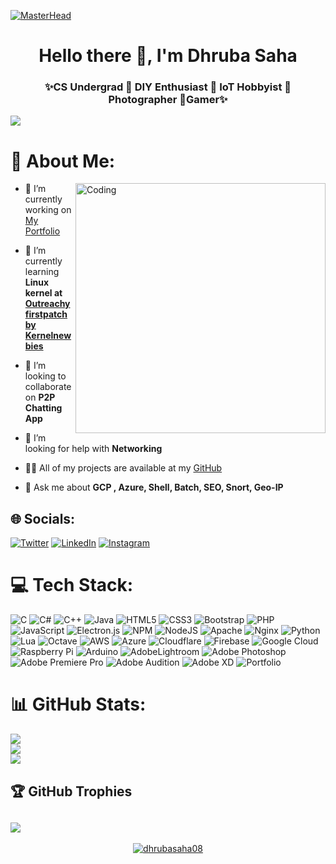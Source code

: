 [![MasterHead](https://visme.co/blog/wp-content/uploads/2019/10/animated-presentation-software-header.gif)]()



<h1 align="center"> Hello there 👋, I'm Dhruba Saha</h1>
<h3 align="center">✨CS Undergrad 🔹 DIY Enthusiast 🔹 IoT Hobbyist 🔹 Photographer 🔹Gamer✨</h3>



[![](https://visitcount.itsvg.in/api?id=dhrubasaha08&icon=0&color=0)](https://visitcount.itsvg.in)



# 💫 About Me:

<img align="right" alt="Coding" width="400" src="https://miro.medium.com/max/680/0*7Q3yvSIv_t0ioJ-Z.gif" />

- 🔭 I’m currently working on [My Portfolio](https://dhrubasaha.social/)

- 🌱 I’m currently learning **Linux kernel at [Outreachyfirstpatch by
Kernelnewbies](https://kernelnewbies.org/Linux_Kernel_Newbies/)**

- 👯 I’m looking to collaborate on **P2P Chatting App**

- 🤔 I’m looking for help with **Networking**

- 👨‍💻 All of my projects are available at my [GitHub](https://github.com/dhrubasaha08/)

- 💬 Ask me about **GCP , Azure, Shell, Batch, SEO, Snort, Geo-IP**



## 🌐 Socials:

[![Twitter](https://img.shields.io/badge/Twitter-%231DA1F2.svg?logo=Twitter&logoColor=white)](https://twitter.com/dhrubasaha08)
[![LinkedIn](https://img.shields.io/badge/LinkedIn-%230077B5.svg?logo=linkedin&logoColor=white)](https://linkedin.com/in/dhruba-saha-416289202)
[![Instagram](https://img.shields.io/badge/Instagram-%23E4405F.svg?logo=Instagram&logoColor=white)](https://instagram.com/dhrubasaha14)



# 💻 Tech Stack:

![C](https://img.shields.io/badge/c-%2300599C.svg?style=for-the-badge&logo=c&logoColor=white)
![C#](https://img.shields.io/badge/c%23-%23239120.svg?style=for-the-badge&logo=c-sharp&logoColor=white)
![C++](https://img.shields.io/badge/c++-%2300599C.svg?style=for-the-badge&logo=c%2B%2B&logoColor=white)
![Java](https://img.shields.io/badge/java-%23ED8B00.svg?style=for-the-badge&logo=java&logoColor=white)
![HTML5](https://img.shields.io/badge/html5-%23E34F26.svg?style=for-the-badge&logo=html5&logoColor=white)
![CSS3](https://img.shields.io/badge/css3-%231572B6.svg?style=for-the-badge&logo=css3&logoColor=white)
![Bootstrap](https://img.shields.io/badge/bootstrap-%23563D7C.svg?style=for-the-badge&logo=bootstrap&logoColor=white)
![PHP](https://img.shields.io/badge/php-%23777BB4.svg?style=for-the-badge&logo=php&logoColor=white)
![JavaScript](https://img.shields.io/badge/javascript-%23323330.svg?style=for-the-badge&logo=javascript&logoColor=%23F7DF1E)
![Electron.js](https://img.shields.io/badge/Electron-191970?style=for-the-badge&logo=Electron&logoColor=white)
![NPM](https://img.shields.io/badge/NPM-%23000000.svg?style=for-the-badge&logo=npm&logoColor=white)
![NodeJS](https://img.shields.io/badge/node.js-6DA55F?style=for-the-badge&logo=node.js&logoColor=white)
![Apache](https://img.shields.io/badge/apache-%23D42029.svg?style=for-the-badge&logo=apache&logoColor=white)
![Nginx](https://img.shields.io/badge/nginx-%23009639.svg?style=for-the-badge&logo=nginx&logoColor=white)
![Python](https://img.shields.io/badge/python-3670A0?style=for-the-badge&logo=python&logoColor=ffdd54)
![Lua](https://img.shields.io/badge/lua-%232C2D72.svg?style=for-the-badge&logo=lua&logoColor=white)
![Octave](https://img.shields.io/badge/OCTAVE-darkblue?style=for-the-badge&logo=octave&logoColor=fcd683)
![AWS](https://img.shields.io/badge/AWS-%23FF9900.svg?style=for-the-badge&logo=amazon-aws&logoColor=white)
![Azure](https://img.shields.io/badge/azure-%230072C6.svg?style=for-the-badge&logo=azure-devops&logoColor=white)
![Cloudflare](https://img.shields.io/badge/Cloudflare-F38020?style=for-the-badge&logo=Cloudflare&logoColor=white)
![Firebase](https://img.shields.io/badge/firebase-%23039BE5.svg?style=for-the-badge&logo=firebase) 
![Google Cloud](https://img.shields.io/badge/Google%20Cloud-%234285F4.svg?style=for-the-badge&logo=google-cloud&logoColor=white)
![Raspberry Pi](https://img.shields.io/badge/-RaspberryPi-C51A4A?style=for-the-badge&logo=Raspberry-Pi)
![Arduino](https://img.shields.io/badge/-Arduino-00979D?style=for-the-badge&logo=Arduino&logoColor=white)
![AdobeLightroom](https://img.shields.io/badge/Adobe%20Lightroom-31A8FF.svg?style=for-the-badge&logo=Adobe%20Lightroom&logoColor=white)
![Adobe Photoshop](https://img.shields.io/badge/adobephotoshop-%2331A8FF.svg?style=for-the-badge&logo=adobephotoshop&logoColor=white)
![Adobe Premiere Pro](https://img.shields.io/badge/Adobe%20Premiere%20Pro-9999FF.svg?style=for-the-badge&logo=Adobe%20Premiere%20Pro&logoColor=white)
![Adobe Audition](https://img.shields.io/badge/Adobe%20Audition-9999FF.svg?style=for-the-badge&logo=Adobe%20Audition&logoColor=white)
![Adobe XD](https://img.shields.io/badge/Adobe%20XD-470137?style=for-the-badge&logo=Adobe%20XD&logoColor=#FF61F6)
![Portfolio](https://img.shields.io/badge/Portfolio-%23000000.svg?style=for-the-badge&logo=firefox&logoColor=#FF7139)



# 📊 GitHub Stats:

![](https://github-readme-stats.vercel.app/api?username=dhrubasaha08&theme=dark&hide_border=false&include_all_commits=true&count_private=true)<br />
![](https://github-readme-streak-stats.herokuapp.com/?user=dhrubasaha08&theme=dark&hide_border=false)<br />
![](https://github-readme-stats.vercel.app/api/top-langs/?username=dhrubasaha08&theme=dark&hide_border=false&include_all_commits=true&count_private=true&layout=compact)



## 🏆 GitHub Trophies

![](https://github-profile-trophy.vercel.app/?username=dhrubasaha08&theme=radical&no-frame=false&no-bg=false&margin-w=4)
---



<p align="center">
    <a href="https://twitter.com/dhrubasaha08" target="blank">
        <img src="https://img.shields.io/twitter/follow/dhrubasaha08?logo=twitter&style=for-the-badge"
            alt="dhrubasaha08" />
    </a>
</p>
